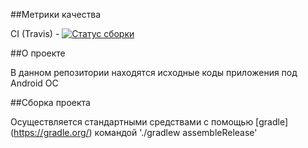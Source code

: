 

##Метрики качества

CI (Travis) - [![Статус сборки](https://travis-ci.org/active-citizen/android.java.svg?branch=develop)](https://travis-ci.org/active-citizen/android.java)

##О проекте

В данном репозитории находятся исходные коды приложения под Android ОС

##Сборка проекта

Осуществляется стандартными средствами с помощью [gradle] (https://gradle.org/) командой './gradlew assembleRelease'
